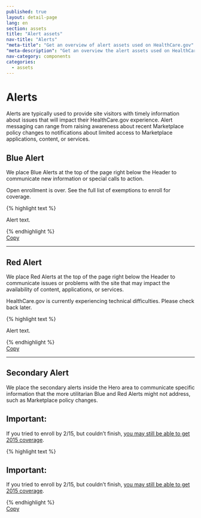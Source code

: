 ```yaml
---
published: true
layout: detail-page
lang: en
section: assets
title: "Alert assets"
nav-title: "Alerts"
"meta-title": "Get an overview of alert assets used on HealthCare.gov"
"meta-description": "Get an overview the alert assets used on HealthCare.gov. Alerts are typically used to provide site visitors with timely information about issues that will impact their HealthCare.gov experience"
nav-category: components
categories:
  - assets
---
```


# Alerts

<div class="intro">
Alerts are typically used to provide site visitors with timely information about issues that will impact their HealthCare.gov experience. Alert messaging can range from raising awareness about recent Marketplace policy changes to notifications about limited access to Marketplace applications, content, or services.
</div>

<div class="hr"></div>

## Blue Alert

We place Blue Alerts at the top of the page right below the Header to communicate new information or special calls to action.

<div class="code-wrapper">
<div class="preview">
	<div class="container">
		<div class="top-content centered row">
			<div class="alert blue-bg col-md-8 col-md-offset-2">
				<p>Open enrollment is over. See the full list of exemptions to enroll for coverage.</p>
			</div>
		</div>
	</div>
</div>
<div id="blue-alert-code">
	{% highlight text %}
	<div class="container">
		<div class="top-content centered row">
			<div class="alert blue-bg col-md-8 col-md-offset-2">
				<p>Alert text.</p>
			</div>
		</div>
	</div>
	{% endhighlight %}
</div>
<a href="javascript:;" class="copy-button" title="Click to copy me." data-clipboard-target="blue-alert-code">Copy</a>
</div>

* * *

## Red Alert

We place Red Alerts at the top of the page right below the Header to communicate issues or problems with the site that may impact the availability of content, applications, or services.

<div class="code-wrapper">
<div class="preview">
	<div class="container">
		<div class="top-content centered row">
			<div class="alert alert-danger col-md-8 col-md-offset-2">
				<p>HealthCare.gov is currently experiencing technical difficulties. Please check back later.</p>
			</div>
		</div>
	</div>
</div>
<div id="red-alert-code">
	{% highlight text %}
	<div class="container">
		<div class="top-content centered row">
		<div class="alert alert-danger col-md-8 col-md-offset-2">
			<p>Alert text.</p>
		</div>
	</div>
	{% endhighlight %}
</div>
<a href="javascript:;" class="copy-button" title="Click to copy me." data-clipboard-target="red-alert-code">Copy</a>
</div>

* * *

## Secondary Alert

We place the secondary alerts inside the Hero area to communicate specific information that the more utilitarian Blue and Red Alerts might not address, such as Marketplace policy changes.

<div class="code-wrapper">
<div class="preview row">
	<div id="secondary-alert" class="col-xs-12">
		<div class="hero-message">
			<div class="message-icon">
				<span class="glyphicon glyphicon-star" aria-hidden="true"></span>
			</div>
			<div>
				<div>
					<div><h2>Important:</h2>
						 <p>If you tried to enroll by 2/15, but couldn’t finish, <a href="#">you may still be able to get 2015 coverage</a>.</p>
					</div>
				</div>
			</div>
		</div>
	</div>
</div>
<div id="secondary-alert-code">
	{% highlight text %}
	<div id="secondary-alert" class="col-xs-12">
		<div class="hero-message">
			<div class="message-icon">
				<span class="glyphicon glyphicon-star" aria-hidden="true"></span>
			</div>
			<div>
				<div>
					<div><h2>Important:</h2>
						 <p>If you tried to enroll by 2/15, but couldn’t finish, <a href="#">you may still be able to get 2015 coverage</a>.</p>
					</div>
				</div>
			</div>
		</div>
	</div>
	{% endhighlight %}
</div>
<a href="javascript:;" class="copy-button" title="Click to copy me." data-clipboard-target="secondary-alert-code">Copy</a>
</div>